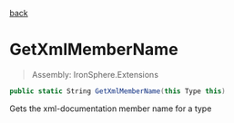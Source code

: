 ﻿

[back](/IronSphere.Extensions/types/TypeExtension)

# GetXmlMemberName

> Assembly: IronSphere.Extensions

```csharp
public static String GetXmlMemberName(this Type this)
```

Gets the xml-documentation member name for a type

 